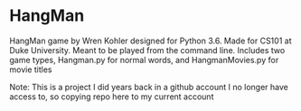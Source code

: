 # HangMan
HangMan game by Wren Kohler designed for Python 3.6. Made for CS101 at Duke University. Meant to be played from the command line. Includes two game types, Hangman.py for normal words, and HangmanMovies.py for movie titles

Note: This is a project I did years back in a github account I no longer have access to, so copying repo here to my current account